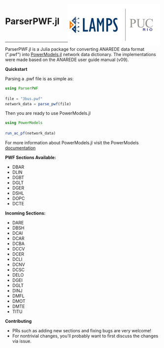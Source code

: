 <img src="docs/lampspucpptreduced.png" alt="MarineGEO circle logo" align="right" width=300>
<h1>ParserPWF.jl</h1>

<br>

---

ParserPWF.jl is a Julia package for converting ANAREDE data format (".pwf") into [PowerModels.jl](https://github.com/lanl-ansi/PowerModels.jl) network data dictionary. The implementations were made based on the ANAREDE user guide manual (v09).

**Quickstart**

Parsing a .pwf file is as simple as:

```julia
using ParserPWF

file = "3bus.pwf"
network_data = parse_pwf(file)
```

Then you are ready to use PowerModels.jl

```julia
using PowerModels

run_ac_pf(network_data)
```

For more information about PowerModels.jl visit the PowerModels [documentation](https://lanl-ansi.github.io/PowerModels.jl/stable/)

**PWF Sections Available:**

- DBAR
- DLIN
- DGBT
- DGLT
- DGER
- DSHL
- DOPC
- DCTE

**Incoming Sections:**

- DARE
- DBSH
- DCAI
- DCAR
- DCBA
- DCCV
- DCER
- DCLI
- DCNV
- DCSC
- DELO
- DGEI
- DGLT
- DINJ
- DMFL
- DMOT
- DMTE
- TITU

**Contributing**

- PRs such as adding new sections and fixing bugs are very welcome!
- For nontrivial changes, you'll probably want to first discuss the changes via issue.
